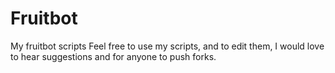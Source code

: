 Fruitbot
========

My fruitbot scripts
Feel free to use my scripts, and to edit them, 
I would love to hear suggestions and for anyone to push forks.
